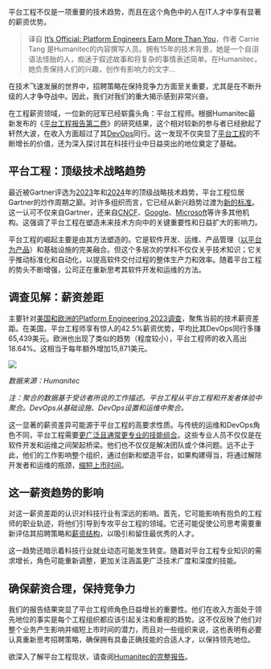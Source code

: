 <!--
title: 官方确认：平台工程师的收入更高
cover: https://cdn.thenewstack.io/media/2023/12/f1fd7990-platform-engineer-earnings-1024x683.jpg
-->

平台工程不仅是一项重要的技术趋势，而且在这个角色中的人在IT人才中享有显著的薪资优势。

> 译自 [It’s Official: Platform Engineers Earn More Than You](https://thenewstack.io/its-official-platform-engineers-earn-more-than-you/)，作者 Carrie Tang 是Humanitec的内容撰写人员。拥有15年的技术背景，她是一个自诩语法怪胎的人，痴迷于叙述故事和将复杂的事情表述简单。在Humanitec，她负责保持人们的兴趣，创作有影响力的文字...

在技术飞速发展的世界中，招聘策略在保持竞争力方面至关重要，尤其是在不断升级的人才争夺战中。因此，我们对我们的重大揭示感到非常兴奋。

在工程薪资领域，一位新的冠军已经崭露头角：平台工程师。根据Humanitec最新发布的《[平台工程报告第二卷](https://humanitec.com/whitepapers/state-of-platform-engineering-report-volume-2)》的研究结果，这个相对较新的参与者已经掀起了轩然大波，在收入方面超过了其[DevOps](https://roadmap.sh/devops)同行。这一发现不仅突显了[平台工程](https://platformengineering.org/blog/what-is-platform-engineering)的不断增长的价值，还为深入探讨其在科技行业中日益突出的地位奠定了基础。

## 平台工程：顶级技术战略趋势

最近被Gartner评选为[2023](https://www.gartner.com/en/articles/gartner-top-10-strategic-technology-trends-for-2023)年和[2024](https://www.gartner.com/en/articles/gartner-top-10-strategic-technology-trends-for-2024)年的顶级战略技术趋势，平台工程位居Gartner的炒作周期之巅。对许多组织而言，它已经从新兴趋势过渡为[新的标准](https://thenewstack.io/the-hype-train-is-over-platform-engineering-is-here-to-stay/)。这一认可不仅来自Gartner，还来自[CNCF](https://tag-app-delivery.cncf.io/whitepapers/platforms/)、[Google](https://cloud.google.com/blog/products/application-development/golden-paths-for-engineering-execution-consistency)、[Microsoft](https://learn.microsoft.com/en-us/platform-engineering/what-is-platform-engineering)等许多其他机构。这强调了平台工程在塑造未来技术方向中的关键重要性和日益扩大的影响力。

平台工程的崛起主要是由其方法塑造的。它是软件开发、运维、产品管理（[以平台为产品](https://humanitec.com/blog/platform-as-a-product-the-evolution-of-devops-and-platform-engineering)）和基础设施的完美融合。但这个多层次的学科不仅仅关乎技术知识；它关乎推动标准化和自动化，以提高软件交付过程的整体生产力和效率。随着平台工程的势头不断增强，公司正在重新思考其软件开发和运维的方法。

## 调查见解：薪资差距

主要针对[美国和欧洲的Platform Engineering 2023调查](https://platformengineering.org/blog/results-are-in-the-2023-platform-engineering-survey)，聚焦当前的技术薪资差距。在美国，平台工程师享有惊人的42.5%薪资优势，平均比其DevOps同行多赚65,439美元。欧洲也出现了类似的趋势（程度较小），平台工程师的收入高出18.64%。这相当于每年额外增加15,871美元。

![](https://cdn.thenewstack.io/media/2023/12/2931f57b-platform-engineer_average-salary.png)

*数据来源：Humanitec*

*注：聚合的数据基于受访者所说的工作描述。平台工程从平台工程和开发者体验中聚合。DevOps从基础设施、DevOps设置和运维中聚合。*

这一显著的薪资差异可能源于平台工程的高要求性质。与传统的运维和DevOps角色不同，平台工程需要[更广泛且通常更专业的技能组合](https://thenewstack.io/making-the-leap-ops-roles-evolve-into-platform-engineers/)。这些专业人员不仅仅是在软件开发和运维之间架起桥梁。他们也不仅仅是解决团队或个体问题。远不止于此，他们的工作影响整个组织，通过创新和塑造平台，如果构建得当，将通过解除开发者和运维的瓶颈，[缩短上市时间](https://humanitec.com/blog/key-findings-from-forrester-opportunity-snapshot)。

## 这一薪资趋势的影响

对这一薪资差距的认识对科技行业有深远的影响。首先，它可能影响有抱负的工程师的职业轨迹，将他们引导到专攻平台工程的领域。它还可能促使公司思考需要重新评估其招聘策略和[薪资结构](https://thenewstack.io/how-to-negotiate-the-tech-salary-you-deserve/)，以吸引和留住最优秀的人才。

这一趋势还暗示着科技行业就业动态可能发生转变。随着对平台工程专业知识的需求增长，角色可能重新调整，更加关注涵盖更广泛技术广度和深度的技能。

## 确保薪资合理，保持竞争力

我们的报告结果突显了平台工程师角色日益增长的重要性。他们在收入方面处于领先地位的事实是每个工程组织都应该引起关注和重视的趋势。这不仅反映了他们对整个业务产生影响并缩短上市时间的潜力，而且对一些组织来说，这也表明有必要认真重新思考招聘策略，确保拥有具备正确技能的合适人才，以保持领先地位。

欲深入了解平台工程现状，请查阅[Humanitec的完整报告](https://humanitec.com/whitepapers/state-of-platform-engineering-report-volume-2)。

